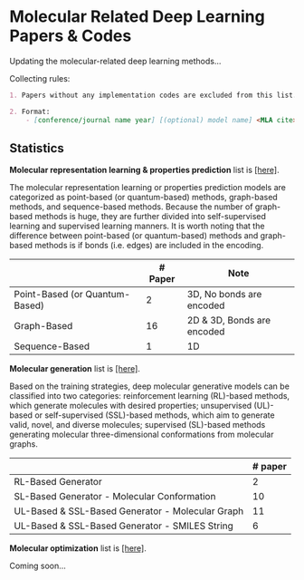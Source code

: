 # Molecular Related Deep Learning Papers & Codes

Updating the molecular-related deep learning methods... 

Collecting rules: 

```markdown
1. Papers without any implementation codes are excluded from this list. 

2. Format: 
    - [conference/journal name year] [(optional) model name] <MLA cite> [[paper]]() [[code]]() 
```



## Statistics

**Molecular representation learning & properties prediction** list is [[here]](prediction_models.md). 

The molecular representation learning or properties prediction models are categorized as point-based (or quantum-based) methods, graph-based methods, and sequence-based methods. Because the number of graph-based methods is huge, they are further divided into self-supervised learning and supervised learning manners. It is worth noting that the difference between point-based (or quantum-based) methods and graph-based methods is if bonds (i.e. edges) are included in the encoding. 

|                                | # Paper | Note                       |
|--------------------------------|---------|----------------------------|
| Point-Based (or Quantum-Based) | 2       | 3D, No bonds are encoded   |
| Graph-Based                    | 16      | 2D & 3D, Bonds are encoded |
| Sequence-Based                 | 1       | 1D                         |

**Molecular generation** list is [[here]](./generative_models.md). 

Based on the training strategies, deep molecular generative models can be classified into two categories: reinforcement learning (RL)-based methods, which generate molecules with desired properties; unsupervised (UL)-based or self-supervised (SSL)-based methods, which aim to generate valid, novel, and diverse molecules; supervised (SL)-based methods generating molecular three-dimensional conformations from molecular graphs. 

|                                                         | # paper  |
|---------------------------------------------------------|----------|
| RL-Based Generator                                      | 2        |
| SL-Based Generator - Molecular Conformation             | 10       |
| UL-Based & SSL-Based Generator - Molecular Graph        | 11       |
| UL-Based & SSL-Based Generator - SMILES String          | 6        |

**Molecular optimization** list is [[here]](./optimization_models.md). 

Coming soon...